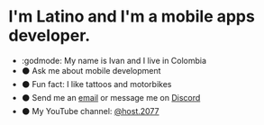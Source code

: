 # I'm Latino and I'm a mobile apps developer.

- :godmode: My name is Ivan and I live in Colombia
- :black_circle: Ask me about mobile development
- :black_circle: Fun fact: I like tattoos and motorbikes
- :black_circle: Send me an [email](navirobayo@gmail.com) or message me on [Discord](https://discord.gg/M4wTh36A3N) 
- :black_circle: My YouTube channel: [@host.2077](https://www.youtube.com/@host.2077)


